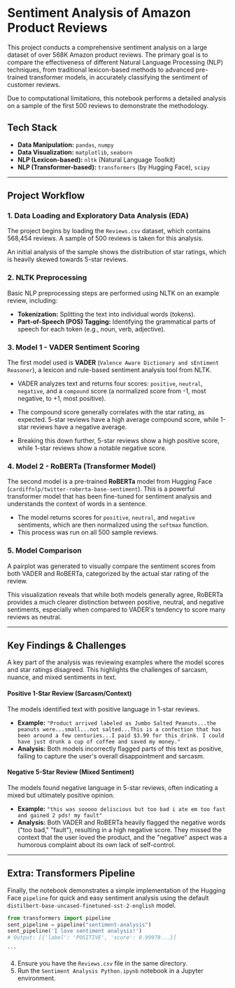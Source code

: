 # Sentiment Analysis of Amazon Product Reviews

This project conducts a comprehensive sentiment analysis on a large dataset of over 568K Amazon product reviews. The primary goal is to compare the effectiveness of different Natural Language Processing (NLP) techniques, from traditional lexicon-based methods to advanced pre-trained transformer models, in accurately classifying the sentiment of customer reviews.

Due to computational limitations, this notebook performs a detailed analysis on a sample of the first 500 reviews to demonstrate the methodology.

## Tech Stack

  * **Data Manipulation:** `pandas`, `numpy`
  * **Data Visualization:** `matplotlib`, `seaborn`
  * **NLP (Lexicon-based):** `nltk` (Natural Language Toolkit)
  * **NLP (Transformer-based):** `transformers` (by Hugging Face), `scipy`

-----

## Project Workflow

### 1\. Data Loading and Exploratory Data Analysis (EDA)

The project begins by loading the `Reviews.csv` dataset, which contains 568,454 reviews. A sample of 500 reviews is taken for this analysis.

An initial analysis of the sample shows the distribution of star ratings, which is heavily skewed towards 5-star reviews.

### 2\. NLTK Preprocessing

Basic NLP preprocessing steps are performed using NLTK on an example review, including:

  * **Tokenization:** Splitting the text into individual words (tokens).
  * **Part-of-Speech (POS) Tagging:** Identifying the grammatical parts of speech for each token (e.g., noun, verb, adjective).

### 3\. Model 1 - VADER Sentiment Scoring

The first model used is **VADER** (`Valence Aware Dictionary and sEntiment Reasoner`), a lexicon and rule-based sentiment analysis tool from NLTK.

  * VADER analyzes text and returns four scores: `positive`, `neutral`, `negative`, and a `compound` score (a normalized score from -1, most negative, to +1, most positive).

  * The compound score generally correlates with the star rating, as expected. 5-star reviews have a high average compound score, while 1-star reviews have a negative average.

  * Breaking this down further, 5-star reviews show a high positive score, while 1-star reviews show a notable negative score.

### 4\. Model 2 - RoBERTa (Transformer Model)

The second model is a pre-trained **RoBERTa** model from Hugging Face (`cardiffnlp/twitter-roberta-base-sentiment`). This is a powerful transformer model that has been fine-tuned for sentiment analysis and understands the context of words in a sentence.

  * The model returns scores for `positive`, `neutral`, and `negative` sentiments, which are then normalized using the `softmax` function.
  * This process was run on all 500 sample reviews.

### 5\. Model Comparison

A pairplot was generated to visually compare the sentiment scores from both VADER and RoBERTa, categorized by the actual star rating of the review.

This visualization reveals that while both models generally agree, RoBERTa provides a much clearer distinction between positive, neutral, and negative sentiments, especially when compared to VADER's tendency to score many reviews as neutral.

-----

## Key Findings & Challenges

A key part of the analysis was reviewing examples where the model scores and star ratings disagreed. This highlights the challenges of sarcasm, nuance, and mixed sentiments in text.

#### Positive 1-Star Review (Sarcasm/Context)

The models identified text with positive language in 1-star reviews.

  * **Example:** `"Product arrived labeled as Jumbo Salted Peanuts...the peanuts were...small...not salted...This is a confection that has been around a few centuries...I paid $3.99 for this drink. I could have just drunk a cup of coffee and saved my money."`
  * **Analysis:** Both models incorrectly flagged parts of this text as positive, failing to capture the user's overall disappointment and sarcasm.

#### Negative 5-Star Review (Mixed Sentiment)

The models found negative language in 5-star reviews, often indicating a mixed but ultimately positive opinion.

  * **Example:** `"this was sooooo deliscious but too bad i ate em too fast and gained 2 pds! my fault"`
  * **Analysis:** Both VADER and RoBERTa heavily flagged the negative words ("too bad," "fault"), resulting in a high negative score. They missed the context that the user loved the product, and the "negative" aspect was a humorous complaint about its own lack of self-control.

-----

## Extra: Transformers Pipeline

Finally, the notebook demonstrates a simple implementation of the Hugging Face `pipeline` for quick and easy sentiment analysis using the default `distilbert-base-uncased-finetuned-sst-2-english` model.

```python
from transformers import pipeline
sent_pipeline = pipeline("sentiment-analysis")
sent_pipeline('I love sentiment analysis!')
# Output: [{'label': 'POSITIVE', 'score': 0.99978...}]
```

    ```
4.  Ensure you have the `Reviews.csv` file in the same directory.
5.  Run the `Sentiment Analysis Python.ipynb` notebook in a Jupyter environment.
